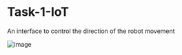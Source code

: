 # Task-1-IoT

An interface to control the direction of the robot movement

 ![image](https://github.com/user-attachments/assets/ff54680c-845c-41df-a2db-286e779f4b5b)
